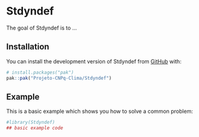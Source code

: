 
<!-- README.md is generated from README.Rmd. Please edit that file -->

# Stdyndef

<!-- badges: start -->
<!-- badges: end -->

The goal of Stdyndef is to …

## Installation

You can install the development version of Stdyndef from
[GitHub](https://github.com/) with:

``` r
# install.packages("pak")
pak::pak("Projeto-CNPq-Clima/Stdyndef")
```

## Example

This is a basic example which shows you how to solve a common problem:

``` r
#library(Stdyndef)
## basic example code
```
